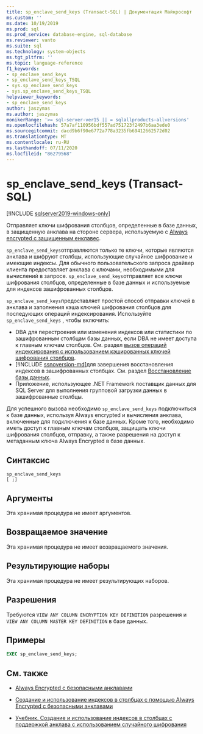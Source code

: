 ```yaml
---
title: sp_enclave_send_keys (Transact-SQL) | Документация Майкрософт
ms.custom: ''
ms.date: 10/19/2019
ms.prod: sql
ms.prod_service: database-engine, sql-database
ms.reviewer: vanto
ms.suite: sql
ms.technology: system-objects
ms.tgt_pltfrm: ''
ms.topic: language-reference
f1_keywords:
- sp_enclave_send_keys
- sp_enclave_send_keys_TSQL
- sys.sp_enclave_send_keys
- sys.sp_enclave_send_keys_TSQL
helpviewer_keywords:
- sp_enclave_send_keys
author: jaszymas
ms.author: jaszymas
monikerRange: '>= sql-server-ver15 || = sqlallproducts-allversions'
ms.openlocfilehash: 57a7af110956bdf557ad751723f2497b6aa3ede0
ms.sourcegitcommit: dacd9b6f90e6772a778a3235fb69412662572d02
ms.translationtype: MT
ms.contentlocale: ru-RU
ms.lasthandoff: 07/11/2020
ms.locfileid: "86279568"
---
```

# <a name="sp_enclave_send_keys-transact-sql"></a>sp_enclave_send_keys (Transact-SQL)
[!INCLUDE [sqlserver2019-windows-only](../../includes/applies-to-version/sqlserver2019-windows-only.md)]

Отправляет ключи шифрования столбцов, определенные в базе данных, в защищенную анклава на стороне сервера, используемую с [Always encrypted с защищенным енклавес](../security/encryption/always-encrypted-enclaves.md).

`sp_enclave_send_keys`отправляются только те ключи, которые являются анклава и шифруют столбцы, использующие случайное шифрование и имеющие индексы. Для обычного пользовательского запроса драйвер клиента предоставляет анклава с ключами, необходимыми для вычислений в запросе. `sp_enclave_send_keys`отправляет все ключи шифрования столбцов, определенные в базе данных и используемые для индексов зашифрованных столбцов. 

`sp_enclave_send_keys`предоставляет простой способ отправки ключей в анклава и заполнения кэша ключей шифрования столбцов для последующих операций индексирования. Используйте `sp_enclave_send_keys` , чтобы включить:
- DBA для перестроения или изменения индексов или статистики по зашифрованным столбцам базы данных, если DBA не имеет доступа к главным ключам столбцов. См. раздел [вызов операций индексирования с использованием кэшированных ключей шифрования столбцов](../security/encryption/always-encrypted-enclaves-create-use-indexes.md#invoke-indexing-operations-using-cached-column-encryption-keys).
- [!INCLUDE [ssnoversion-md](../../includes/ssnoversion-md.md)]для завершения восстановления индексов в зашифрованных столбцах. См. раздел [Восстановление базы данных](../security/encryption/always-encrypted-enclaves.md#database-recovery).
- Приложение, использующее .NET Framework поставщик данных для SQL Server для выполнения групповой загрузки данных в зашифрованные столбцы.

Для успешного вызова необходимо `sp_enclave_send_keys` подключиться к базе данных, используя Always encrypted и вычисления анклава, включенные для подключения к базе данных. Кроме того, необходимо иметь доступ к главным ключам столбцов, защищать ключи шифрования столбцов, отправку, а также разрешения на доступ к метаданным ключа Always Encrypted в базе данных. 

## <a name="syntax"></a>Синтаксис  
  
```
sp_enclave_send_keys
[ ;]  
```

## <a name="arguments"></a>Аргументы

Эта хранимая процедура не имеет аргументов.

## <a name="return-value"></a>Возвращаемое значение

Эта хранимая процедура не имеет возвращаемого значения.
  
## <a name="result-sets"></a>Результирующие наборы

Эта хранимая процедура не имеет результирующих наборов.
  
## <a name="permissions"></a>Разрешения

 Требуются `VIEW ANY COLUMN ENCRYPTION KEY DEFINITION` разрешения и `VIEW ANY COLUMN MASTER KEY DEFINITION` в базе данных.  
  
## <a name="examples"></a>Примеры  
  
```sql
EXEC sp_enclave_send_keys;  
```

## <a name="see-also"></a>См. также
- [Always Encrypted с безопасными анклавами](../security/encryption/always-encrypted-enclaves.md) 
 
- [Создание и использование индексов в столбцах с помощью Always Encrypted с безопасными анклавами](../security/encryption/always-encrypted-enclaves-create-use-indexes.md)

- [Учебник. Создание и использование индексов в столбцах с поддержкой анклава с использованием случайного шифрования](../security/tutorial-creating-using-indexes-on-enclave-enabled-columns-using-randomized-encryption.md)
